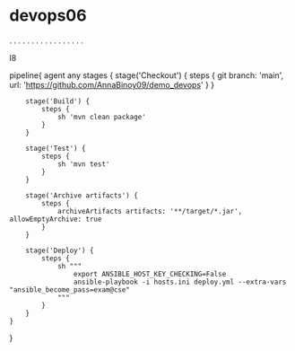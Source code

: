 # devops06
.
.
.
.
.
.
.
.
.
.
.
.
.
.
.
.
.







l8

pipeline{
    agent any
    stages {
        stage('Checkout') {
            steps {
                git branch: 'main', url: 'https://github.com/AnnaBinoy09/demo_devops'
            }
        }
       
        stage('Build') {
            steps {
                sh 'mvn clean package'
            }
        }
       
        stage('Test') {
            steps {
                sh 'mvn test'
            }
        }
       
        stage('Archive artifacts') {
            steps {
                archiveArtifacts artifacts: '**/target/*.jar', allowEmptyArchive: true
            }
        }
       
        stage('Deploy') {
            steps {
                sh """
                    export ANSIBLE_HOST_KEY_CHECKING=False
                    ansible-playbook -i hosts.ini deploy.yml --extra-vars "ansible_become_pass=exam@cse"
                """
            }
        }
    }
}
